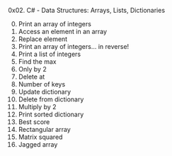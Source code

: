 0x02. C# - Data Structures: Arrays, Lists, Dictionaries

0. Print an array of integers
1. Access an element in an array
2. Replace element
3. Print an array of integers... in reverse!
4. Print a list of integers
5. Find the max
6. Only by 2
7. Delete at
8. Number of keys
9. Update dictionary
10. Delete from dictionary
11. Multiply by 2
12. Print sorted dictionary
13. Best score
14. Rectangular array
15. Matrix squared
16. Jagged array
